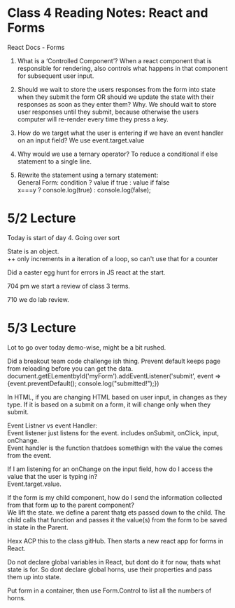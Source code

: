 # Class 4 Reading Notes: React and Forms


React Docs - Forms
1.	What is a ‘Controlled Component’?
When a react component that is responsible for rendering, also controls what happens in that component for subsequent user input. 
2.	Should we wait to store the users responses from the form into state when they submit the form OR should we update the state with their responses as soon as they enter them? Why.
We should wait to store user responses until they submit, because otherwise the users computer will re-render every time they press a key. 

3.	How do we target what the user is entering if we have an event handler on an input field?
We use event.target.value

1.	Why would we use a ternary operator?
To reduce a conditional if else statement to a single line. 
2.	Rewrite the statement using a ternary statement:<br>
General Form: condition ? value if true : value if false<br>
x===y ? console.log(true) : console.log(false);
	



# 5/2 Lecture 
Today is start of day 4. Going over sort <br>

State is an object. <br>
++ only increments in a iteration of a loop, so can't use that for a counter <br> 

Did a easter egg hunt for errors in JS react at the start. <br>

704 pm we start a review of class 3 terms. <br> 

710 we do lab review. <br> 

# 5/3 Lecture

Lot to go over today demo-wise, might be a bit rushed. <br>

Did a breakout team code challenge ish thing. Prevent default keeps page from reloading before you can get the data. document.getELementbyId('myForm').addEventListener('submit', event => {event.preventDefault(); console.log("submitted!");})<br>

In HTML, if you are changing HTML based on user input, in changes as they type. If it is based on a submit on a form, it will change only when they submit. <br>

Event Listner vs event Handler: <br>
Event listener just listens for the event. includes onSubmit, onClick, input, onChange.<br>
Event handler is the function thatdoes somethign with the value the comes from the event. 

If I am listening for an onChange on the input field, how do I access the value that the user is typing in? <br>
Event.target.value. 

If the form is my child component, how do I send the information collected from that form up to the parent component? <br>
We lift the state. we define a parent thatg ets passed down to the child. The child calls that function and passes it the value(s) from the form to be saved in state in the Parent. <br>

Hexx ACP this to the class gitHub. Then starts a new react app for forms in React.  <br>

Do not declare global variables in React, but dont do it for now, thats what state is for. So dont declare global horns, use their properties and pass them up into state. <br>

Put form in a container, then use Form.Control to list all the numbers of horns. <br>



